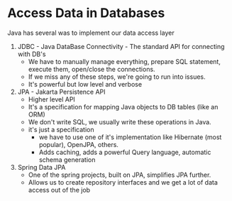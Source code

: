 # Access Data in Databases

Java has several was to implement our data access layer

1. JDBC - Java DataBase Connectivity - The standard API for connecting with DB's 
    - We have to manually manage everything, prepare SQL statement, execute them, open/close the connections. 
    - If we miss any of these steps, we're going to run into issues.
    - It's powerful but low level and verbose
2. JPA - Jakarta Persistence API
    - Higher level API
    - It's a specification for mapping Java objects to DB tables (like an ORM)
    - We don't write SQL, we usually write these operations in Java.
    - it's just a specification
      - we have to use one of it's implementation like Hibernate (most popular), OpenJPA, others.
      - Adds caching, adds a powerful Query language, automatic schema generation
3. Spring Data JPA
    - One of the spring projects, built on JPA, simplifies JPA further.
    - Allows us to create repository interfaces and we get a lot of data access out of the job
